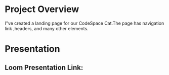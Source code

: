 # Project Overview
I"ve created a landing page for our CodeSpace Cat.The page has navigation link ,headers, and many other
elements.
# Presentation

## Loom Presentation Link: